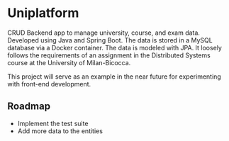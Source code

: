 # Uniplatform

CRUD Backend app to manage university, course, and exam data. Developed using Java and Spring Boot. The data is stored in a MySQL database via a Docker container. The data is modeled with JPA.
It loosely follows the requirements of an assignment in the Distributed Systems course at the University of Milan-Bicocca.

This project will serve as an example in the near future for experimenting with front-end development.

## Roadmap

- Implement the test suite
- Add more data to the entities
